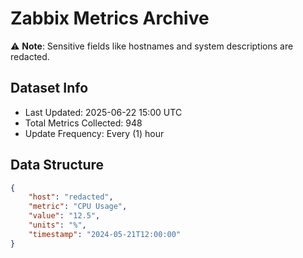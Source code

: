 # Zabbix Metrics Archive

⚠️ **Note**: Sensitive fields like hostnames and system descriptions are redacted.

## Dataset Info
- Last Updated: 2025-06-22 15:00 UTC
- Total Metrics Collected: 948
- Update Frequency: Every (1) hour

## Data Structure
```json
{
    "host": "redacted",
    "metric": "CPU Usage",
    "value": "12.5",
    "units": "%",
    "timestamp": "2024-05-21T12:00:00"
}
```
